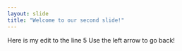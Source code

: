 ```yaml
---
layout: slide
title: "Welcome to our second slide!"
---
```

Here is my edit to the line 5
Use the left arrow to go back!
